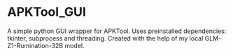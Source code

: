 # APKTool_GUI
A simple python GUI wrapper for APKTool.
Uses preinstalled dependencies: tkinter, subprocess and threading.
Created with the help of my local GLM-Z1-Rumination-32B model.
